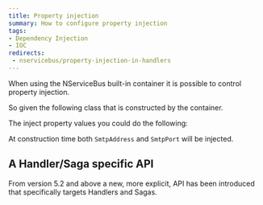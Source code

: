 ```yaml
---
title: Property injection
summary: How to configure property injection
tags: 
- Dependency Injection
- IOC
redirects:
 - nservicebus/property-injection-in-handlers
---
```


When using the NServiceBus built-in container it is possible to control property injection.

So given the following class that is constructed by the container.

<!-- import PropertyInjectionWithHandler --> 

The inject property values you could do the following:

<!-- import ConfigurePropertyInjectionForHandlerBefore --> 

At construction time both `SmtpAddress` and `SmtpPort` will be injected.


## A Handler/Saga specific API

From version 5.2 and above a new, more explicit, API has been introduced that specifically targets Handlers and Sagas.

<!-- import ConfigurePropertyInjectionForHandler --> 
